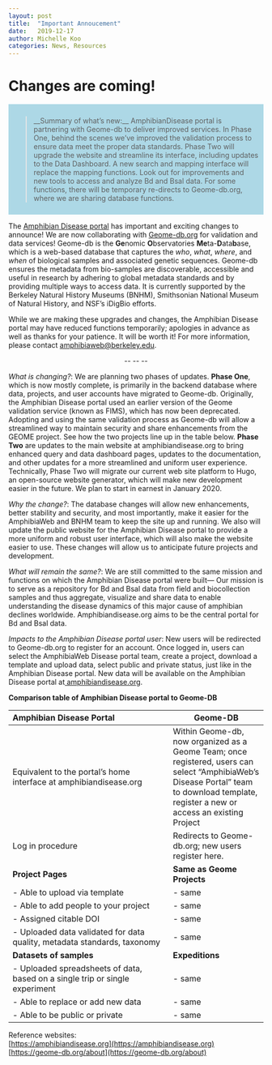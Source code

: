 ```yaml
---
layout: post
title:  "Important Annoucement"
date:   2019-12-17
author: Michelle Koo
categories: News, Resources
---
```


# Changes are coming!

<div style="padding:10px;border:3px;background:lightblue;font-color:black;"><blockquote> 
__Summary of what’s new:__ AmphibianDisease portal is partnering with Geome-db to deliver improved services.  In Phase One, behind the scenes we’ve improved the validation process to ensure data meet the proper data standards. Phase Two will upgrade the website and streamline its interface, including updates to the Data Dashboard. A new search and mapping interface will replace the mapping functions. Look out for improvements and new tools to access and analyze Bd and Bsal data. For some functions, there will be temporary re-directs to Geome-db.org, where we are sharing database functions.
</blockquote></div>

The [Amphibian Disease portal](https://amphibiandisease.org) has important and exciting changes to announce! We are now collaborating with [Geome-db.org](https://Geome-db.org) for validation and data services!  Geome-db is the **Ge**nomic **O**bservatories **Me**ta-**D**ata**b**ase, which is a web-based database that captures the *who*, *what*, *where*, and *when* of biological samples and associated genetic sequences. Geome-db ensures the metadata from bio-samples are discoverable, accessible and useful in research by adhering to global metadata standards and by providing multiple ways to access data. It is currently supported by the Berkeley Natural History Museums (BNHM), Smithsonian National Museum of Natural History, and NSF’s iDigBio efforts.  

While we are making these upgrades and changes, the Amphibian Disease portal may have reduced functions temporarily; apologies in advance as well as thanks for your patience. It will be worth it! 
For more information, please contact [amphibiaweb@berkeley.edu](mailto:amphibiaweb@berkeley.edu).

<center> -- -- -- </center>

*What is changing?*: We are planning two phases of updates. **Phase One**, which is now mostly complete, is primarily in the backend database where data, projects, and user accounts have migrated to Geome-db. Originally, the Amphibian Disease portal used an earlier version of the Geome validation service (known as FIMS), which has now been deprecated. Adopting and using the same validation process as Geome-db will allow a streamlined way to maintain security and share enhancements from the GEOME project. See how the two projects line up in the table below. 
**Phase Two** are updates to the main website at amphibiandisease.org to bring enhanced query and data dashboard pages, updates to the documentation, and other updates for a more streamlined and uniform user experience. Technically, Phase Two will migrate our current web site platform to Hugo, an open-source website generator, which will make new development easier in the future. We plan to start in earnest in January 2020.   

*Why the change?*: The database changes will allow new enhancements, better stability and security, and most importantly, make it easier for the AmphibiaWeb and BNHM team to keep the site up and running. We also will update the public website for the Amphibian Disease portal to provide a more uniform and robust user interface, which will also make the website easier to use. These changes will allow us to anticipate future projects and development.   

*What will remain the same?*: We are still committed to the same mission and functions on which the Amphibian Disease portal were built—  Our mission is to serve as a repository for Bd and Bsal data from field and biocollection samples and thus aggregate, visualize and share data to enable understanding the disease dynamics of this major cause of amphibian declines worldwide. Amphibiandisease.org aims to be the central portal for Bd and Bsal data.    

*Impacts to the Amphibian Disease portal user*: New users will be redirected to Geome-db.org to register for an account. Once logged in, users can select the AmphibiaWeb Disease portal team, create a project, download a template and upload data, select public and private status, just like in the Amphibian Disease portal. New data will be available on the Amphibian Disease portal at[ amphibiandisease.org](https://amphibiandisease.org).   


**Comparison table of Amphibian Disease portal to  Geome-DB**

| <div style="width:290px">Amphibian Disease Portal</div>     | Geome-DB           |
| :-------------------------------------                      |--------------------|
| Equivalent to the portal’s home interface at amphibiandisease.org  | Within Geome-db, now organized as a Geome Team; once registered, users can select “AmphibiaWeb’s Disease Portal” team to download template, register a new or access an existing Project |
| Log in procedure                       | Redirects to Geome-db.org; new users register here. |
| **Project Pages**                      | **Same as Geome Projects**               |
|  - Able to upload via template         |  - same                                  |
|  - Able to add people to your project  |  - same                                  |
|  - Assigned citable DOI                |  - same                                  |
|  - Uploaded data validated for data quality, metadata standards, taxonomy         |  - same   |
|  **Datasets of samples**               |  **Expeditions**                         |
|  - Uploaded spreadsheets of data, based on a single trip or single experiment     |  - same   |
|  - Able to replace or add new data     |  - same                                  |
|  - Able to be public or private        |  - same                                  |

Reference websites:       
[https://amphibiandisease.org](https://amphibiandisease.org)        
[https://geome-db.org/about](https://geome-db.org/about)




